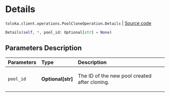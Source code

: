 # Details
`toloka.client.operations.PoolCloneOperation.Details` | [Source code](https://github.com/Toloka/toloka-kit/blob/v1.2.1/src/client/operations.py#L170)

```python
Details(self, *, pool_id: Optional[str] = None)
```

## Parameters Description

| Parameters | Type | Description |
| :----------| :----| :-----------|
`pool_id`|**Optional\[str\]**|<p>The ID of the new pool created after cloning.</p>

